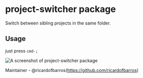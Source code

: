 # project-switcher package

Switch between sibling projects in the same folder.

## Usage

just press `cmd-;`

![A screenshot of project-switcher package](http://guileen.github.io/img/project-switcher/screenshot-switch.gif)

Maintainer - @ricardofbarros(https://github.com/ricardofbarros)

